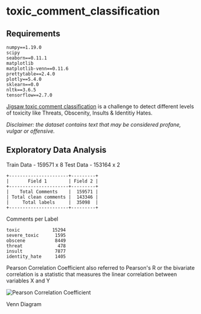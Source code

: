 # toxic_comment_classification

## Requirements
```
numpy==1.19.0
scipy
seaborn==0.11.1
matplotlib
matplotlib-venn==0.11.6
prettytable==2.4.0
plotly==5.4.0
sklearn==0.0
nltk==3.6.5
tensorflow==2.7.0
```

[Jigsaw toxic comment classification](https://www.kaggle.com/c/jigsaw-toxic-comment-classification-challenge) is a challenge to detect 
different levels of toxicity like Threats, Obscenity, Insults & Identitiy Hates. 

*Disclaimer: the dataset contains text that may be considered profane, vulgar or offensive.*

## Exploratory Data Analysis

Train Data - 159571 x 8
Test Data - 153164 x 2

```
+----------------------+---------+
|       Field 1        | Field 2 |
+----------------------+---------+
|    Total Comments    |  159571 |
| Total clean comments |  143346 |
|     Total labels     |  35098  |
+----------------------+---------+
```

Comments per Label
```
toxic            15294
severe_toxic      1595
obscene           8449
threat             478
insult            7877
identity_hate     1405
```

Pearson Correlation Coefficient also referred to Pearson's R or the bivariate correlation is a statistic that measures the linear correlation between variables X and Y

![Pearson Correlation Coefficient](https://user-images.githubusercontent.com/14051949/153311536-df688b6f-c009-4039-8f19-8b71e0d6fff8.png)

Venn Diagram



